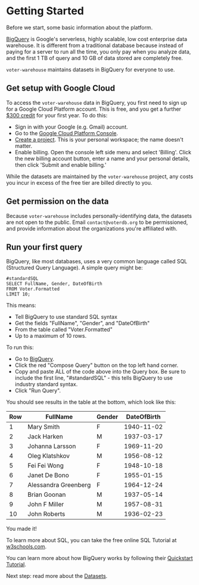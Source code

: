 # Getting Started

Before we start, some basic information about the platform.

[BigQuery](https://cloud.google.com/bigquery/) is Google's serverless, highly scalable, low cost enterprise data warehouse.  It is different from a traditional database because instead of
paying for a server to run all the time, you only pay when you analyze data,
and the first 1 TB of query and 10 GB of data stored are completely free.

`voter-warehouse` maintains datasets in BigQuery for everyone to use.

## Get setup with Google Cloud

To access the `voter-warehouse` data in BigQuery, you first need to sign up for a
Google Cloud Platform account.  This is free, and you get a further [$300 credit](https://cloud.google.com/free/) for your first year.  To do this:

* Sign in with your Google (e.g. Gmail) account.
* Go to the [Google Cloud Platform Console](http://console.cloud.google.com).
* [Create a project](https://console.cloud.google.com/cloud-resource-manager).  This is your personal workspace; the name doesn't matter.
* Enable billing.  Open the console left side menu and select 'Billing'.  Click the
new billing account button, enter a name and your personal details, then click
'Submit and enable billing.'

While the datasets are maintained by the `voter-warehouse` project, any costs
you incur in excess of the free tier are billed directly to you.

## Get permission on the data

Because `voter-warehouse` includes personally-identifying data, the datasets are
not open to the public.  Email `contact@voterdb.org` to be permissioned, and
provide information about the organizations you're affiliated with.

## Run your first query

BigQuery, like most databases, uses a very common language called SQL (Structured
Query Language).  A simple query might be:

```
#standardSQL
SELECT FullName, Gender, DateOfBirth
FROM Voter.Formatted
LIMIT 10;
```

This means:
* Tell BigQuery to use standard SQL syntax
* Get the fields "FullName", "Gender", and "DateOfBirth"
* From the table called "Voter.Formatted"
* Up to a maximum of 10 rows.

To run this:
* Go to [BigQuery](https://bigquery.cloud.google.com).
* Click the red "Compose Query" button on the top left hand corner.
* Copy and paste ALL of the code above into the Query box.  Be sure to include the first line, "#standardSQL" - this tells BigQuery to use industry standard syntax.
* Click "Run Query".

You should see results in the table at the bottom, which look like this:

| Row |	FullName |	Gender | DateOfBirth |
|-----|----------|---------|-------------|
| 1	  | Mary Smith | F | 1940-11-02	 |
| 2	  | Jack Harken |	M	| 1937-03-17	 |
| 3   |	Johanna Larsson |	F |	1969-11-20	 |
| 4 |	Oleg Klatshkov |	M | 	1956-08-12	 |
| 5 |	Fei Fei Wong |	F |	1948-10-18	 |
| 6	 | Janet De Bono |	F |	1955-01-15	 |
| 7 |	Alessandra Greenberg |	F	| 1964-12-24	 |
| 8 |	Brian Goonan |	M	| 1937-05-14	 |
| 9 |	John F Miller |	M	| 1957-08-31	 |
| 10 |	John Roberts	| M |	1936-02-23	 |

You made it!

To learn more about SQL, you can take the free online SQL Tutorial at [w3schools.com](https://www.w3schools.com/sql/default.asp).

You can learn more about how BigQuery works by following their [Quickstart
Tutorial](https://cloud.google.com/bigquery/quickstart-web-ui).

Next step: read more about the [Datasets](Datasets.md).
